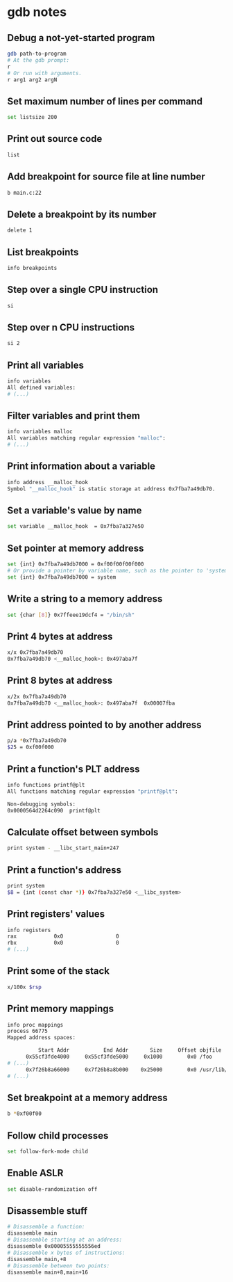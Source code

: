 # gdb notes

## Debug a not-yet-started program
```sh
gdb path-to-program
# At the gdb prompt:
r
# Or run with arguments.
r arg1 arg2 argN
```

## Set maximum number of lines per command
```sh
set listsize 200
```

## Print out source code
```sh
list
```

## Add breakpoint for source file at line number
```sh
b main.c:22
```

## Delete a breakpoint by its number
```sh
delete 1
```

## List breakpoints
```sh
info breakpoints
```

## Step over a single CPU instruction
```sh
si
```

## Step over n CPU instructions
```sh
si 2
```

## Print all variables
```sh
info variables
All defined variables:
# (...)
```

## Filter variables and print them
```sh
info variables malloc
All variables matching regular expression "malloc":
# (...)
```

## Print information about a variable
```sh
info address __malloc_hook 
Symbol "__malloc_hook" is static storage at address 0x7fba7a49db70.
```

## Set a variable's value by name
```sh
set variable __malloc_hook  = 0x7fba7a327e50
```

## Set pointer at memory address
```sh
set {int} 0x7fba7a49db7000 = 0xf00f00f00f000
# Or provide a pointer by variable name, such as the pointer to 'system()'::
set {int} 0x7fba7a49db7000 = system
```

## Write a string to a memory address
```sh
set {char [8]} 0x7ffeee19dcf4 = "/bin/sh"
```

## Print 4 bytes at address
```sh
x/x 0x7fba7a49db70
0x7fba7a49db70 <__malloc_hook>:	0x497aba7f
```

## Print 8 bytes at address
```sh
x/2x 0x7fba7a49db70
0x7fba7a49db70 <__malloc_hook>:	0x497aba7f	0x00007fba
```

## Print address pointed to by another address
```sh
p/a *0x7fba7a49db70
$25 = 0xf00f000
```

## Print a function's PLT address
```sh
info functions printf@plt
All functions matching regular expression "printf@plt":

Non-debugging symbols:
0x0000564d2264c090  printf@plt
```

## Calculate offset between symbols
```sh
print system - __libc_start_main+247
```

## Print a function's address
```sh
print system
$8 = {int (const char *)} 0x7fba7a327e50 <__libc_system>
```

## Print registers' values
```sh
info registers 
rax            0x0                 0
rbx            0x0                 0
# (...)
```

## Print some of the stack
```sh
x/100x $rsp
```

## Print memory mappings
```sh
info proc mappings
process 66775
Mapped address spaces:

          Start Addr           End Addr       Size     Offset objfile
      0x55cf3fde4000     0x55cf3fde5000     0x1000        0x0 /foo
# (...)
      0x7f26b8a66000     0x7f26b8a8b000    0x25000        0x0 /usr/lib/x86_64-linux-gnu/libc-2.31.so
# (...)
```

## Set breakpoint at a memory address
```sh
b *0xf00f00
```

## Follow child processes
```sh
set follow-fork-mode child
```

## Enable ASLR
```sh
set disable-randomization off
```

## Disassemble stuff
```sh
# Disassemble a function:
disassemble main
# Disassemble starting at an address:
disassemble 0x00005555555556ed
# Disassemble x bytes of instructions:
disassemble main,+8
# Disassemble between two points:
disassemble main+8,main+16
```
